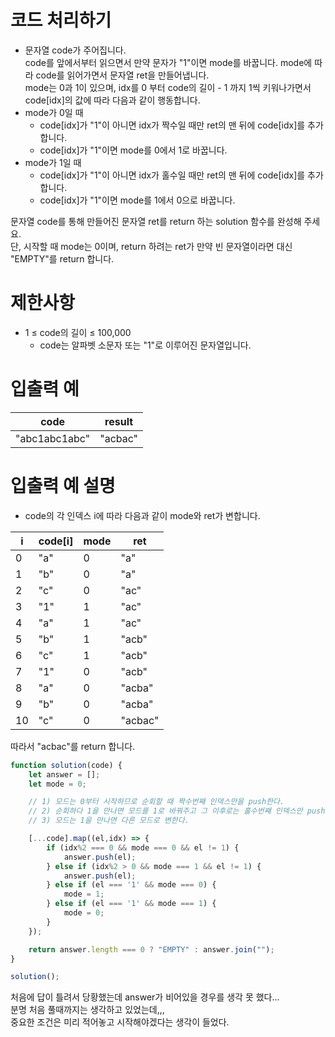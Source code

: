 # 코드 처리하기
- 문자열 code가 주어집니다.  
code를 앞에서부터 읽으면서 만약 문자가 "1"이면 mode를 바꿉니다. mode에 따라 code를 읽어가면서 문자열 ret을 만들어냅니다.  
mode는 0과 1이 있으며, idx를 0 부터 code의 길이 - 1 까지 1씩 키워나가면서 code[idx]의 값에 따라 다음과 같이 행동합니다.  
- mode가 0일 때
  - code[idx]가 "1"이 아니면 idx가 짝수일 때만 ret의 맨 뒤에 code[idx]를 추가합니다.  
  - code[idx]가 "1"이면 mode를 0에서 1로 바꿉니다.  
- mode가 1일 때
  - code[idx]가 "1"이 아니면 idx가 홀수일 때만 ret의 맨 뒤에 code[idx]를 추가합니다.
  - code[idx]가 "1"이면 mode를 1에서 0으로 바꿉니다.

문자열 code를 통해 만들어진 문자열 ret를 return 하는 solution 함수를 완성해 주세요.  
단, 시작할 때 mode는 0이며, return 하려는 ret가 만약 빈 문자열이라면 대신 "EMPTY"를 return 합니다.

# 제한사항
- 1 ≤ code의 길이 ≤ 100,000
  - code는 알파벳 소문자 또는 "1"로 이루어진 문자열입니다.


# 입출력 예
| code | result |
| ---- | ------ |
| "abc1abc1abc" | "acbac" |



# 입출력 예 설명
- code의 각 인덱스 i에 따라 다음과 같이 mode와 ret가 변합니다.

| i | code[i] | mode | ret |
| - | ------- | ---- | --- |
| 0 | "a" | 0 | "a" |
| 1 | "b" | 0 | "a" |
| 2 | "c" | 0 | "ac" |
| 3 | "1" | 1 | "ac" |
| 4 | "a" | 1 | "ac" |
| 5 | "b" | 1 | "acb" |
| 6 | "c" | 1 | "acb" |
| 7 | "1" | 0 | "acb" |
| 8 | "a" | 0 | "acba" |
| 9 | "b" | 0 | "acba" |
| 10 | "c" | 0 | "acbac" |

따라서 "acbac"를 return 합니다.


```javascript
function solution(code) {
    let answer = [];
    let mode = 0;

    // 1) 모드는 0부터 시작하므로 순회할 때 짝수번째 인덱스만을 push한다.
    // 2) 순회하다 1을 만나면 모드를 1로 바꿔주고 그 이후로는 홀수번째 인덱스만 push한다.
    // 3) 모드는 1을 만나면 다른 모드로 변한다.

    [...code].map((el,idx) => {
        if (idx%2 === 0 && mode === 0 && el != 1) {
            answer.push(el);
        } else if (idx%2 > 0 && mode === 1 && el != 1) {
            answer.push(el);
        } else if (el === '1' && mode === 0) {
            mode = 1;
        } else if (el === '1' && mode === 1) {
            mode = 0;
        }
    });

    return answer.length === 0 ? "EMPTY" : answer.join("");
}

solution();
```
처음에 답이 틀려서 당황했는데 answer가 비어있을 경우를 생각 못 했다...  
분명 처음 풀때까지는 생각하고 있었는데,,,  
중요한 조건은 미리 적어놓고 시작해야겠다는 생각이 들었다.



